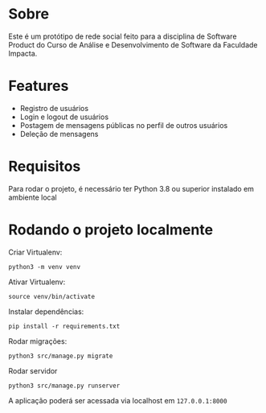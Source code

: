 # Sobre

Este é um protótipo de rede social feito para a disciplina de Software Product do Curso de Análise e Desenvolvimento de Software da Faculdade Impacta.

# Features

- Registro de usuários
- Login e logout de usuários
- Postagem de mensagens públicas no perfil de outros usuários
- Deleção de mensagens

# Requisitos

Para rodar o projeto, é necessário ter Python 3.8 ou superior instalado em ambiente local

# Rodando o projeto localmente

Criar Virtualenv:

```shell
python3 -m venv venv
```

Ativar Virtualenv:

```shell
source venv/bin/activate
```

Instalar dependências:

```shell
pip install -r requirements.txt
```

Rodar migrações:

```shell
python3 src/manage.py migrate
```

Rodar servidor

```shell
python3 src/manage.py runserver
```

A aplicação poderá ser acessada via localhost em `127.0.0.1:8000`